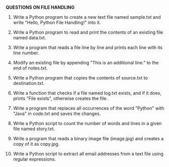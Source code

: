 **QUESTIONS ON FILE HANDLING**

1) Write a Python program to create a new text file named sample.txt and write "Hello, Python File Handling!" into it.

2) Write a Python program to read and print the contents of an existing file named data.txt.

3) Write a program that reads a file line by line and prints each line with its line number.

4) Modify an existing file by appending "This is an additional line." to the end of notes.txt.

5) Write a Python program that copies the contents of source.txt to destination.txt.

6) Write a function that checks if a file named log.txt exists, and if it does, prints "File exists", otherwise creates the file.

7) Write a program that replaces all occurrences of the word "Python" with "Java" in code.txt and saves the changes.

8) Write a Python script to count the number of words and lines in a given file named story.txt.

9) Write a program that reads a binary image file (image.jpg) and creates a copy of it as copy.jpg.

10) Write a Python script to extract all email addresses from a text file using regular expressions.